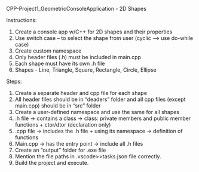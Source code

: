 CPP-Project1_GeometricConsoleApplication - 2D Shapes

Instructions:
1. Create a console app w/C++ for 2D shapes and their properties 
2. Use switch case – to select the shape from user (cyclic --> use do-while case)
3. Create custom namespace
4. Only header files (.h) must be included in main.cpp
5. Each shape must have its own .h file
6. Shapes - Line, Triangle, Square, Rectangle, Circle, Ellipse 

Steps:
1. Create a separate header and cpp file for each shape
2. All header files should be in “deaders” folder and all cpp files (except main.cpp) should be in “src” folder
3. Create a user-defined namespace and use the same for all shapes
4. .h file → contains a class → class: private members and public member functions + ctor/dtor (declaration only)
5. .cpp file → includes the .h file + using its namespace → definition of functions
6. Main.cpp → has the entry point → include all .h files
7. Create an “output” folder for .exe file
8. Mention the file paths in .vscode>>tasks.json file correctly.
9. Build the project and execute.

